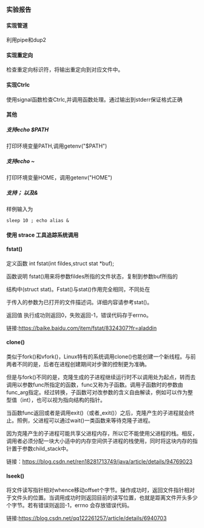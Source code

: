 ### 实验报告



#### 实现管道

利用pipe和dup2

#### 实现重定向

检查重定向标识符，将输出重定向到对应文件中。

#### 实现Ctrlc

使用signal函数检查Ctrlc,并调用函数处理。通过输出到stderr保证格式正确



#### 其他

##### 支持echo $PATH

打印环境变量PATH,调用getenv("$PATH")

##### 支持echo ~

打印环境变量HOME，调用getenv("HOME")

##### 支持； 以及&

样例输入为

```shell
sleep 10 ; echo alias &
```



#### 使用 strace 工具追踪系统调用

#### fstat()

定义函数 int fstat(int fildes,struct stat *buf);

函数说明 fstat()用来将参数fildes所指的文件状态，复制到参数buf所指的

结构中(struct stat)。Fstat()与stat()作用完全相同，不同处在

于传入的参数为已打开的文件描述词。详细内容请参考stat()。

返回值 执行成功则返回0，失败返回-1，错误代码存于errno。

链接:https://baike.baidu.com/item/fstat/8324307?fr=aladdin

#### clone()

类似于fork()和vfork()，Linux特有的系统调用clone()也能创建一个新线程。与前两者不同的是，后者在进程创建期间对步骤的控制更为准确。

但是与fork()不同的是，克隆生成的子进程继续运行时不以调用处为起点，转而去调用以参数func所指定的函数，func又称为子函数。调用子函数时的参数由func_arg指定。经过转换，子函数可对改参数的含义自由解读，例如可以作为整型值（int），也可以视为指向结构的指针。

当函数func返回或者是调用exit()（或者_exit()）之后，克隆产生的子进程就会终止。照例，父进程可以通过wait()一类函数来等待克隆子进程。

因为克隆产生的子进程可能共享父进程内存，所以它不能使用父进程的栈。相反，调用者必须分配一块大小适中的内存空间供子进程的栈使用，同时将这块内存的指针置于参数child_stack中。

链接：https://blog.csdn.net/ren18281713749/java/article/details/94769023

#### lseek()

将文件读写指针相对whence移动offset个字节。操作成功时，返回文件指针相对于文件头的位置。当调用成功时则返回目前的读写位置，也就是距离文件开头多少个字节。若有错误则返回-1，errno 会存放错误代码。

链接:https://blog.csdn.net/qq122261257/article/details/6940703

